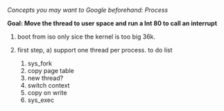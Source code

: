 *Concepts you may want to Google beforehand: Process*

**Goal: Move the thread to user space and run a Int 80 to call an interrupt**
1. boot from iso only sice the kernel is too big 36k.

2. first step,
    a) support one thread per process.
    to do list
     1) sys_fork
     2) copy page table
     3) new thread?
     3) switch context
     4) copy on write
     5) sys_exec
